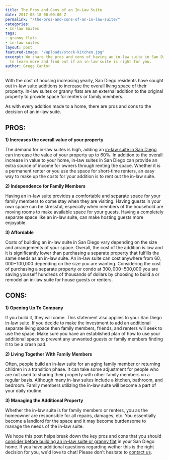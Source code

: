 ```yaml
---
title: The Pros and Cons of an In-Law Suite
date: 2017-08-18 00:00:00 Z
permalink: "/the-pros-and-cons-of-an-in-law-suite/"
categories:
- In-law Suites
tags:
- granny flats
- in-law suites
layout: post
featured-image: "/uploads/stock-kitchen.jpg"
excerpt: We share the pros and cons of having an in-law suite in San Diego. Click
  to learn more and find out if an in-law suite is right for you.
author: Gregg Cantor
---
```


With the cost of housing increasing yearly, San Diego residents have sought out in-law suite additions to increase the overall living space of their property. In-law suites or granny flats are an external addition to the original property to provide space for renters or family members.

As with every addition made to a home, there are pros and cons to the decision of an in-law suite.

## PROS:

**1) Increases the overall value of your property**

The demand for in-law suites is high, adding an [in-law suite in San Diego](/san-diego-in-law-suites) can increase the value of your property up to 60%. In addition to the overall increase in value to your home, in-law suites in San Diego can provide an extra source of income for owners through renting the space. Whether it is a permanent renter or you use the space for short-time renters, an easy way to make up the costs for your addition is to rent out the in-law suite.

**2) Independence for Family Members**

Having an in-law suite provides a comfortable and separate space for your family members to come stay when they are visiting. Having guests in your own space can be stressful, especially when members of the household are moving rooms to make available space for your guests. Having a completely separate space like an in-law suite, can make hosting guests more enjoyable.

**3) Affordable**

Costs of building an in-law suite in San Diego vary depending on the size and arrangements of your space. Overall, the cost of the addition is low and it is significantly lower than purchasing a separate property that fulfills the same needs as an in-law suite. An in-law suite can cost anywhere from $60,000-$100,000 depending on the size you are wanting. Considering the cost of purchasing a separate property or condo at $300,000-$500,000 you are saving yourself hundreds of thousands of dollars by choosing to build a or remodel an in-law suite for house guests or renters.

## CONS:

**1) Opening Up To Company**

If you build it, they will come. This statement also applies to your San Diego in-law suite. If you decide to make the investment to add an additional separate living space then family members, friends, and renters will seek to use the space. Make sure you have an established plan of how to use your additional space to prevent any unwanted guests or family members finding it to be a crash pad.

**2) Living Together With Family Members**

Often, people build an in-law suite for an aging family member or returning children in a transition phase. It can take some adjustment for people who are not used to sharing their property with other family members on a regular basis. Although many in-law suites include a kitchen, bathroom, and bedroom. Family members utilizing the in-law suite will become a part of your daily routine.

**3) Managing the Additional Property**

Whether the in-law suite is for family members or renters, you as the homeowner are responsible for all repairs, damages, etc. You essentially become a landlord for the space and it may become burdensome to manage the needs of the in-law suite.

We hope this post helps break down the key pros and cons that you should [consider before building an in-law suite or granny flat](3-things-to-know-about-granny-flat) in your San Diego home. If you have additional questions regarding wether this is the right decision for you, we'd love to chat! Please don't hesitate to [contact us](/contact).
